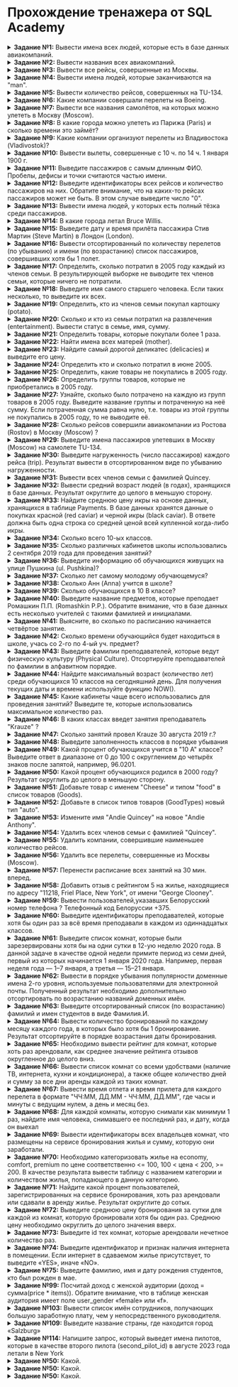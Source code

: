 # Прохождение тренажера от SQL Academy
<details>
<summary><b>Задание №1:</b> Вывести имена всех людей, которые есть в базе данных авиакомпаний.</summary>
  
  ```mysql
SELECT name
FROM passenger
```

</details>

<details>
<summary><b>Задание №2:</b> Вывести названия всеx авиакомпаний.</summary>
  
  ```mysql
SELECT name
FROM company
```

</details>

<details>
<summary><b>Задание №3:</b> Вывести все рейсы, совершенные из Москвы.</summary>
  
  ```mysql
SELECT *
FROM Trip
WHERE town_from = 'Moscow'
```

</details>
<details>
<summary><b>Задание №4:</b> Вывести имена людей, которые заканчиваются на "man".</summary>
  
  ```mysql
SELECT name
FROM passenger
WHERE name LIKE '%man'
```

</details>
<details>
<summary><b>Задание №5:</b> Вывести количество рейсов, совершенных на TU-134.</summary>
  
  ```mysql
SELECT count(*) as count
FROM Trip
WHERE plane = 'TU-134'
```

</details>
<details>
<summary><b>Задание №6:</b> Какие компании совершали перелеты на Boeing.</summary>
  
  ```mysql
SELECT DISTINCT name
FROM Company
JOIN Trip on Company.id = Trip.company
WHERE plane = 'Boeing'
```

</details>
<details>
<summary><b>Задание №7:</b> Вывести все названия самолётов, на которых можно улететь в Москву (Moscow).</summary>
  
  ```mysql
SELECT DISTINCT plane
FROM Trip
WHERE town_to = 'Moscow'
```

</details>
<details>
<summary><b>Задание №8:</b> В какие города можно улететь из Парижа (Paris) и сколько времени это займёт?</summary>
  
  ```mysql
SELECT town_to,	TIMEDIFF(time_in, time_out) as flight_time
FROM Trip
WHERE town_from = 'Paris'
```

</details>
<details>
<summary><b>Задание №9:</b> Какие компании организуют перелеты из Владивостока (Vladivostok)?</summary>
  
  ```mysql
SELECT DISTINCT Company.name
FROM Trip
JOIN Company ON Trip.company = Company.id
WHERE Trip.town_from = 'Vladivostok'
```

</details>
<details>
<summary><b>Задание №10:</b> Вывести вылеты, совершенные с 10 ч. по 14 ч. 1 января 1900 г.</summary>
  
  ```mysql
SELECT *
FROM Trip
WHERE time_out BETWEEN '1900-01-01 10:00:00' AND '1900-01-01 14:00:00'
```

</details>
<details>
<summary><b>Задание №11:</b> Выведите пассажиров с самым длинным ФИО. Пробелы, дефисы и точки считаются частью имени.</summary>
  
  ```mysql
SELECT name
FROM Passenger
WHERE LENGTH(name) = (
    SELECT max(LENGTH(name))
    FROM Passenger
)
```

</details>
<details>
<summary><b>Задание №12:</b> Выведите идентификаторы всех рейсов и количество пассажиров на них. Обратите внимание, что на каких-то рейсах пассажиров может не быть. В этом случае выведите число "0".</summary>
  
  ```mysql
SELECT Trip.id AS id, COUNT(Pass_in_trip.id) AS count
FROM Trip
JOIN Pass_in_trip ON Trip.id = Pass_in_trip.trip
GROUP BY Trip.id;
```

</details>
<details>
<summary><b>Задание №13:</b> Вывести имена людей, у которых есть полный тёзка среди пассажиров.</summary>
  
  ```mysql
SELECT name
FROM Passenger
GROUP BY 1
HAVING count(name) = 2
```

</details>
<details>
<summary><b>Задание №14:</b> В какие города летал Bruce Willis.</summary>
  
  ```mysql
SELECT Trip.town_to
FROM Trip
JOIN Pass_in_trip ON Trip.id = Pass_in_trip.trip
JOIN Passenger ON Pass_in_trip.passenger = Passenger.id
WHERE Passenger.name = 'Bruce Willis'
```

</details>
<details>
<summary><b>Задание №15:</b> Выведите дату и время прилёта пассажира Стив Мартин (Steve Martin) в Лондон (London).</summary>
  
  ```mysql
SELECT Trip.time_in
FROM Trip
JOIN Pass_in_trip ON Trip.id = Pass_in_trip.trip
JOIN Passenger ON Pass_in_trip.passenger = Passenger.id
WHERE Passenger.name = 'Steve Martin' AND Trip.town_to = 'London'
```

</details>
<details>
<summary><b>Задание №16:</b> Вывести отсортированный по количеству перелетов (по убыванию) и имени (по возрастанию) список пассажиров, совершивших хотя бы 1 полет.</summary>
  
  ```mysql
SELECT Passenger.name, COUNT(*) as count
FROM Pass_in_trip
JOIN Passenger ON Pass_in_trip.passenger = Passenger.id
GROUP BY Passenger.name
HAVING count >= 1
ORDER BY 2 DESC, 1 ASC
```

</details>
<details>
<summary><b>Задание №17:</b> Определить, сколько потратил в 2005 году каждый из членов семьи. В результирующей выборке не выводите тех членов семьи, которые ничего не потратили.</summary>
  
  ```mysql
SELECT FamilyMembers.member_name, FamilyMembers.status, SUM(Payments.unit_price*Payments.amount) as costs
FROM FamilyMembers
JOIN Payments ON FamilyMembers.member_id = Payments.family_member
WHERE YEAR(Payments.date) = 2005
GROUP BY FamilyMembers.member_name, FamilyMembers.status
```

</details>
<details>
<summary><b>Задание №18:</b> Выведите имя самого старшего человека. Если таких несколько, то выведите их всех.</summary>
  
  ```mysql
SELECT member_name
FROM FamilyMembers
ORDER BY birthday LIMIT 1
```

</details>
<details>
<summary><b>Задание №19:</b> Определить, кто из членов семьи покупал картошку (potato).</summary>
  
  ```mysql
SELECT FamilyMembers.status
FROM FamilyMembers
JOIN Payments ON FamilyMembers.member_id = Payments.family_member
JOIN Goods ON Payments.good = Goods.good_id
WHERE Goods.good_name = 'potato'
GROUP BY 1
```

</details>
<details>
<summary><b>Задание №20:</b> Сколько и кто из семьи потратил на развлечения (entertainment). Вывести статус в семье, имя, сумму.</summary>
  
  ```mysql
SELECT FamilyMembers.status, FamilyMembers.member_name, SUM (Payments.unit_price*Payments.amount) as costs
FROM FamilyMembers
JOIN Payments ON FamilyMembers.member_id = Payments.family_member
JOIN Goods ON Payments.good = Goods.good_id
WHERE Goods.type = 4
GROUP BY 1, 2
```

</details>
<details>
<summary><b>Задание №21:</b> Определить товары, которые покупали более 1 раза.</summary>
  
  ```mysql
SELECT Goods.good_name
FROM Goods
JOIN Payments ON Goods.good_id = Payments.good
GROUP BY 1
HAVING Count(*) > 1
```

</details>
<details>
<summary><b>Задание №22:</b> Найти имена всех матерей (mother).</summary>
  
  ```mysql
SELECT member_name
FROM FamilyMembers
WHERE status = 'mother'
```

</details>
<details>
<summary><b>Задание №23:</b> Найдите самый дорогой деликатес (delicacies) и выведите его цену.</summary>
  
  ```mysql
SELECT Goods.good_name, Payments.unit_price
FROM Payments
JOIN Goods ON Payments.good = Goods.good_id
JOIN GoodTypes ON Goods.good_id = GoodTypes.good_type_id
WHERE Goods.type = 3
ORDER BY Payments.unit_price DESC LIMIT 1
```

</details>
<details>
<summary><b>Задание №24:</b> Определить кто и сколько потратил в июне 2005.</summary>
  
  ```mysql
SELECT FamilyMembers.member_name, SUM(Payments.unit_price*Payments.amount) as costs
FROM FamilyMembers
JOIN Payments ON FamilyMembers.member_id = Payments.family_member
WHERE YEAR(Payments.date) = 2005 AND MONTH(Payments.date) = 06
GROUP BY 1
```

</details>
<details>
<summary><b>Задание №25:</b> Определить, какие товары не покупались в 2005 году.</summary>
  
  ```mysql
SELECT good_name
FROM Goods
WHERE good_id NOT IN (
    SELECT good
    FROM Payments
    WHERE YEAR(date) = 2005
)
```

</details>
<details>
<summary><b>Задание №26:</b> Определить группы товаров, которые не приобретались в 2005 году.</summary>
  
  ```mysql
SELECT good_type_name
FROM GoodTypes
WHERE good_type_id NOT IN (
    SELECT type
    FROM Goods
    JOIN Payments ON Goods.good_id = Payments.good
    WHERE YEAR(date) = 2005
)
```

</details>
<details>
<summary><b>Задание №27:</b> Узнайте, сколько было потрачено на каждую из групп товаров в 2005 году. Выведите название группы и потраченную на неё сумму. Если потраченная сумма равна нулю, т.е. товары из этой группы не покупались в 2005 году, то не выводите её.</summary>
  
  ```mysql
SELECT GoodTypes.good_type_name, SUM(Payments.amount * Payments.unit_price) as costs
FROM GoodTypes
JOIN Goods ON GoodTypes.good_type_id = Goods.type
JOIN Payments ON Goods.good_id = Payments.good
WHERE YEAR(Payments.date) = 2005
GROUP BY GoodTypes.good_type_name
```

</details>
<details>
<summary><b>Задание №28:</b> Сколько рейсов совершили авиакомпании из Ростова (Rostov) в Москву (Moscow) ?</summary>
  
  ```mysql
SELECT COUNT(*) as count
FROM Trip
WHERE town_from = 'Rostov' and town_to = 'Moscow'
```

</details>
<details>
<summary><b>Задание №29:</b> Выведите имена пассажиров улетевших в Москву (Moscow) на самолете TU-134.</summary>
  
  ```mysql
SELECT Passenger.name
FROM Passenger
JOIN Pass_in_trip ON Passenger.id = Pass_in_trip.passenger
JOIN Trip ON Pass_in_trip.trip = Trip.id
WHERE Trip.town_to = 'Moscow' AND Trip.plane = 'TU-134'
GROUP BY Passenger.name
```

</details>
<details>
<summary><b>Задание №30:</b> Выведите нагруженность (число пассажиров) каждого рейса (trip). Результат вывести в отсортированном виде по убыванию нагруженности.</summary>
  
  ```mysql
SELECT Pass_in_trip.trip, COUNT(*) as count
FROM Pass_in_trip
GROUP BY 1
ORDER BY 2 DESC 
```

</details>
<details>
<summary><b>Задание №31:</b> Вывести всех членов семьи с фамилией Quincey.</summary>
  
  ```mysql
SELECT *
FROM FamilyMembers
WHERE member_name LIKE '%Quincey'
```

</details>
<details>
<summary><b>Задание №32:</b> Вывести средний возраст людей (в годах), хранящихся в базе данных. Результат округлите до целого в меньшую сторону.</summary>
  
  ```mysql
SELECT FLOOR(AVG(YEAR(CURDATE()) - YEAR(birthday))) as age
FROM FamilyMembers
```

</details>
<details>
<summary><b>Задание №33:</b> Найдите среднюю цену икры на основе данных, хранящихся в таблице Payments. В базе данных хранятся данные о покупках красной (red caviar) и черной икры (black caviar). В ответе должна быть одна строка со средней ценой всей купленной когда-либо икры.</summary>
  
  ```mysql
SELECT AVG(Payments.unit_price) as cost
FROM Payments
JOIN Goods ON Payments.good = Goods.good_id
WHERE Goods.good_name = 'red caviar' OR Goods.good_name = 'black caviar'
```

</details>
<details>
<summary><b>Задание №34:</b> Сколько всего 10-ых классов.</summary>
  
  ```mysql
SELECT COUNT(*) as count
FROM Class
WHERE name LIKE '10%'
```

</details>
<details>
<summary><b>Задание №35:</b> Сколько различных кабинетов школы использовались 2 сентября 2019 года для проведения занятий?</summary>
  
  ```mysql
SELECT COUNT(DISTINCT classroom) as count
FROM Schedule
WHERE date LIKE '2019-09-02'
```

</details>
<details>
<summary><b>Задание №36:</b> Выведите информацию об обучающихся живущих на улице Пушкина (ul. Pushkina)?</summary>
  
  ```mysql
SELECT *
FROM Student
WHERE address LIKE 'ul. Pushkina%'
```

</details>
<details>
<summary><b>Задание №37:</b> Сколько лет самому молодому обучающемуся?</summary>
  
  ```mysql
SELECT MIN(TIMESTAMPDIFF(year, birthday, CURDATE())) as year 
FROM Student
```

</details>
<details>
<summary><b>Задание №38:</b> Сколько Анн (Anna) учится в школе?</summary>
  
  ```mysql
SELECT COUNT(*) as count
FROM Student
WHERE first_name = 'Anna'
```

</details>
<details>
<summary><b>Задание №39:</b> Сколько обучающихся в 10 B классе?</summary>
  
  ```mysql
SELECT COUNT(*) as count
FROM Class
JOIN Student_in_class ON Class.id = Student_in_class.class
WHERE Class.name = '10 B'
```

</details>
<details>
<summary><b>Задание №40:</b> Выведите название предметов, которые преподает Ромашкин П.П. (Romashkin P.P.). Обратите внимание, что в базе данных есть несколько учителей с такими фамилией и инициалами.</summary>
  
  ```mysql
SELECT Subject.name as subjects
FROM Subject
JOIN Schedule ON Subject.id = Schedule.subject
JOIN Teacher ON Schedule.teacher = Teacher.id
WHERE Teacher.last_name = 'Romashkin' AND Teacher.first_name LIKE 'P%' AND Teacher.middle_name LIKE 'P%'
```

</details>
<details>
<summary><b>Задание №41:</b> Выясните, во сколько по расписанию начинается четвёртое занятие.</summary>
  
  ```mysql
SELECT DISTINCT Timepair.start_pair
FROM Timepair
JOIN Schedule ON Timepair.id = Schedule.number_pair
WHERE Schedule.number_pair = 4
```

</details>
<details>
<summary><b>Задание №42:</b> Сколько времени обучающийся будет находиться в школе, учась со 2-го по 4-ый уч. предмет?</summary>
  
  ```mysql
SELECT TIMEDIFF(
    (SELECT end_pair FROM Timepair WHERE id = 4),
    (SELECT start_pair FROM Timepair WHERE id = 2)
) AS time

```

</details>
<details>
<summary><b>Задание №43:</b> Выведите фамилии преподавателей, которые ведут физическую культуру (Physical Culture). Отсортируйте преподавателей по фамилии в алфавитном порядке.</summary>
  
  ```mysql
SELECT Teacher.last_name
FROM Teacher
JOIN Schedule ON Teacher.id = Schedule.teacher
JOIN Subject ON Schedule.subject = Subject.id
WHERE Subject.name = 'Physical Culture'
ORDER BY 1 asc
```

</details>
<details>
<summary><b>Задание №44:</b> Найдите максимальный возраст (количество лет) среди обучающихся 10 классов на сегодняшний день. Для получения текущих даты и времени используйте функцию NOW().</summary>
  
  ```mysql
SELECT MAX(TIMESTAMPDIFF(year, Student.birthday, NOW())) as max_year
FROM Student
JOIN Student_in_class ON Student.id = Student_in_class.student
JOIN Class ON Student_in_class.class = Class.id
WHERE Class.name LIKE '10%'
```

</details>
<details>
<summary><b>Задание №45:</b> Какие кабинеты чаще всего использовались для проведения занятий? Выведите те, которые использовались максимальное количество раз.</summary>
  
  ```mysql
SELECT classroom
FROM Schedule
GROUP BY classroom
HAVING COUNT(classroom) = (
    SELECT COUNT(*)
    FROM Schedule
    GROUP BY classroom
    ORDER BY 1 DESC LIMIT 1
)
```

</details>
<details>
<summary><b>Задание №46:</b> В каких классах введет занятия преподаватель "Krauze" ?</summary>
  
  ```mysql
SELECT Class.name
FROM Class
JOIN Schedule ON Class.id = Schedule.class
JOIN Teacher ON Schedule.teacher = Teacher.id
WHERE Teacher.last_name = 'Krauze'
GROUP BY Class.name
```

</details>
<details>
<summary><b>Задание №47:</b> Сколько занятий провел Krauze 30 августа 2019 г.?</summary>
  
  ```mysql
SELECT COUNT(*) as count
FROM Schedule
JOIN Teacher ON Schedule.teacher = Teacher.id
WHERE Teacher.last_name = 'Krauze' AND Schedule.date LIKE '2019-08-30%'
```

</details>
<details>
<summary><b>Задание №48:</b> Выведите заполненность классов в порядке убывания</summary>
  
  ```mysql
SELECT Class.name, COUNT(*) as count
FROM Class
JOIN Student_in_class ON Class.id = Student_in_class.class
JOIN Student ON Student_in_class.student = Student.id
GROUP BY 1
ORDER BY 2 DESC
```

</details>
<details>
<summary><b>Задание №49:</b> Какой процент обучающихся учится в "10 A" классе? Выведите ответ в диапазоне от 0 до 100 с округлением до четырёх знаков после запятой, например, 96.0201.</summary>
  
  ```mysql
SELECT ROUND(((
    SELECT COUNT(*)
    FROM Student_in_class
    JOIN Class ON Student_in_class.class = Class.id
    WHERE Class.name = '10 A')
    /
    (SELECT COUNT(*)
    FROM Student_in_class
    JOIN Class ON Student_in_class.class = Class.id)) * 100, 4) as percent
```

</details>
<details>
<summary><b>Задание №50:</b> Какой процент обучающихся родился в 2000 году? Результат округлить до целого в меньшую сторону.</summary>
  
  ```mysql
SELECT FLOOR(((
    SELECT COUNT(*)
    FROM Student
    WHERE YEAR(birthday) = 2000)
    /
    (SELECT COUNT(*)
    FROM Student)) * 100) as percent
```

</details>
<details>
<summary><b>Задание №51:</b> Добавьте товар с именем "Cheese" и типом "food" в список товаров (Goods).</summary>
  
  ```mysql
INSERT INTO Goods (good_name, type)
VALUES ('Cheese',
    (SELECT good_type_id
    FROM GoodTypes
    WHERE good_type_name = 'food')
    )
```

</details>
<details>
<summary><b>Задание №52:</b> Добавьте в список типов товаров (GoodTypes) новый тип "auto".</summary>
  
  ```mysql
INSERT INTO GoodTypes
SET good_type_id = (
    SELECT COUNT(*) + 1
    FROM GoodTypes as table_name
),
    good_type_name = 'auto'
```

</details>
<details>
<summary><b>Задание №53:</b> Измените имя "Andie Quincey" на новое "Andie Anthony".</summary>
  
  ```mysql
UPDATE FamilyMembers
SET member_name = 'Andie Anthony'
WHERE member_name = 'Andie Quincey'
```

</details>
<details>
<summary><b>Задание №54:</b> Удалить всех членов семьи с фамилией "Quincey".</summary>
  
  ```mysql
DELETE
FROM FamilyMembers
WHERE member_name LIKE '%Quincey'
```

</details>
<details>
<summary><b>Задание №55:</b> Удалить компании, совершившие наименьшее количество рейсов.</summary>
  
  ```mysql
DELETE
FROM company
WHERE id IN (
    SELECT company
    FROM trip
    GROUP BY company
    HAVING COUNT(*) = (
        SELECT COUNT(*) AS c
        FROM trip
        GROUP BY company
        ORDER BY 1
        LIMIT 1
        )
    )
```

</details>
<details>
<summary><b>Задание №56:</b> Удалить все перелеты, совершенные из Москвы (Moscow).</summary>
  
  ```mysql
DELETE
FROM Trip
WHERE town_from = 'Moscow'
```

</details>
<details>
<summary><b>Задание №57:</b> Перенести расписание всех занятий на 30 мин. вперед.</summary>
  
  ```mysql
UPDATE Timepair
SET start_pair = ADDTIME(start_pair, '00:30:00'),
    end_pair = ADDTIME(end_pair, '00:30:00')
```

</details>
<details>
<summary><b>Задание №58:</b> Добавить отзыв с рейтингом 5 на жилье, находящиеся по адресу "11218, Friel Place, New York", от имени "George Clooney".</summary>
  
  ```mysql
INSERT INTO Reviews
SET rating = 5,
    id = (
        SELECT COUNT(*) + 1
        FROM Reviews as rw),
    reservation_id = (
        SELECT rs.id
        FROM Reservations as rs
        JOIN Users as us ON rs.user_id = us.id
        JOIN Rooms as rom ON rs.room_id = rom.id
        WHERE us.name = 'George Clooney' AND rom.address = '11218, Friel Place, New York')
    
```

</details>
<details>
<summary><b>Задание №59:</b> Вывести пользователей,указавших Белорусский номер телефона ? Телефонный код Белоруссии +375.</summary>
  
  ```mysql
SELECT *
FROM Users
WHERE phone_number LIKE '+375%'
```

</details>
<details>
<summary><b>Задание №60:</b> Выведите идентификаторы преподавателей, которые хотя бы один раз за всё время преподавали в каждом из одиннадцатых классов.</summary>
  
  ```mysql
SELECT Schedule.Teacher
FROM Schedule
JOIN Class ON Schedule.class = Class.id
WHERE Class.name LIKE '11%'
GROUP BY 1
HAVING COUNT(DISTINCT Class.name) = 2
```

</details>
<details>
<summary><b>Задание №61:</b> Выведите список комнат, которые были зарезервированы хотя бы на одни сутки в 12-ую неделю 2020 года. В данной задаче в качестве одной недели примите период из семи дней, первый из которых начинается 1 января 2020 года. Например, первая неделя года — 1–7 января, а третья — 15–21 января.</summary>
  
```mysql
SELECT Rooms.*
FROM Rooms
JOIN Reservations ON Rooms.id = Reservations.room_id
WHERE DATE(Reservations.start_date) BETWEEN "2020-03-18" AND "2020-03-24"
```

</details>
<details>
<summary><b>Задание №62:</b> Вывести в порядке убывания популярности доменные имена 2-го уровня, используемые пользователями для электронной почты. Полученный результат необходимо дополнительно отсортировать по возрастанию названий доменных имён.</summary>
  
```mysql
SELECT SUBSTRING_INDEX(email, '@', -1) as domain, COUNT(*) as count
FROM Users
GROUP BY domain
ORDER BY 2 DESC, 1 ASC
```

</details>
<details>
<summary><b>Задание №63:</b> Выведите отсортированный список (по возрастанию) фамилий и имен студентов в виде Фамилия.И.</summary>
  
```mysql
SELECT CONCAT(last_name, '.', LEFT(first_name, 1), '.') as name
FROM Student
ORDER BY 1
```

</details>
<details>
<summary><b>Задание №64:</b> Вывести количество бронирований по каждому месяцу каждого года, в которых было хотя бы 1 бронирование. Результат отсортируйте в порядке возрастания даты бронирования.</summary>
  
```mysql
SELECT YEAR(start_date) as year, MONTH(start_date) as month, COUNT(*) as amount
FROM Reservations
GROUP BY 1, 2
HAVING amount >=1
ORDER BY 1, 2
```

</details>
<details>
<summary><b>Задание №65:</b> Необходимо вывести рейтинг для комнат, которые хоть раз арендовали, как среднее значение рейтинга отзывов округленное до целого вниз.</summary>
  
```mysql
SELECT Reservations.room_id, FLOOR(AVG(Reviews.rating)) as rating
FROM Reservations
JOIN Reviews ON Reservations.id = Reviews.reservation_id
GROUP BY 1
```

</details>
<details>
<summary><b>Задание №66:</b> Вывести список комнат со всеми удобствами (наличие ТВ, интернета, кухни и кондиционера), а также общее количество дней и сумму за все дни аренды каждой из таких комнат.</summary>
  
```mysql
SELECT Rooms.home_type, Rooms.address, IFNULL(SUM(DATEDIFF(Reservations.end_date, Reservations.start_date)), 0) as days, IFNULL(SUM(Reservations.total), 0) as total_fee
FROM Rooms
LEFT JOIN Reservations ON Rooms.id = Reservations.room_id
WHERE has_internet = 1 AND has_kitchen = 1 AND has_air_con = 1 AND has_tv = 1
GROUP BY 1, 2
```

</details>
<details>
<summary><b>Задание №67:</b> Вывести время отлета и время прилета для каждого перелета в формате "ЧЧ:ММ, ДД.ММ - ЧЧ:ММ, ДД.ММ", где часы и минуты с ведущим нулем, а день и месяц без.</summary>
  
```mysql
SELECT CONCAT(DATE_FORMAT(time_out, "%H:%i, %e.%c"), ' - ' , DATE_FORMAT(time_in, "%H:%i, %e.%c")) as flight_time
FROM Trip
```

</details>
<details>
<summary><b>Задание №68:</b> Для каждой комнаты, которую снимали как минимум 1 раз, найдите имя человека, снимавшего ее последний раз, и дату, когда он выехал</summary>
  
```mysql
SELECT r.room_id, u.name, r.end_date
FROM Reservations r
JOIN Users u ON r.user_id = u.id
WHERE (r.room_id, r.end_date) IN (
    SELECT room_id, MAX(end_date)
    FROM Reservations
    GROUP BY 1)
```

</details>
<details>
<summary><b>Задание №69:</b> Вывести идентификаторы всех владельцев комнат, что размещены на сервисе бронирования жилья и сумму, которую они заработали.</summary>
  
```mysql
SELECT Rooms.owner_id, IFNULL(SUM(Reservations.total), 0) as total_earn
FROM Rooms
LEFT JOIN Reservations ON Rooms.id = Reservations.room_id
GROUP BY Rooms.owner_id
ORDER BY 1 ASC
```

</details>
<details>
<summary><b>Задание №70:</b> Необходимо категоризовать жилье на economy, comfort, premium по цене соответственно <= 100, 100 < цена < 200, >= 200. В качестве результата вывести таблицу с названием категории и количеством жилья, попадающего в данную категорию.</summary>
  
```mysql
SELECT 
    CASE 
        WHEN price <= 100 THEN 'economy'
        WHEN price > 100 AND price < 200 THEN 'comfort'
        ELSE 'premium'
    END AS category,
    COUNT(*) AS count
FROM Rooms
GROUP BY 1
```

</details>
<details>
<summary><b>Задание №71:</b> Найдите какой процент пользователей, зарегистрированных на сервисе бронирования, хоть раз арендовали или сдавали в аренду жилье. Результат округлите до сотых.</summary>
  
```mysql
SELECT ROUND(
    (SELECT COUNT(*)
    FROM (
        SELECT DISTINCT owner_id FROM Rooms
        JOIN Reservations ON Rooms.id = Reservations.room_id
        UNION
        SELECT user_id FROM Reservations
        ) AS active_users) * 100.0 /
    (SELECT COUNT(*) FROM Users),2) AS percent
```

</details>
<details>
<summary><b>Задание №72:</b> Выведите среднюю цену бронирования за сутки для каждой из комнат, которую бронировали хотя бы один раз. Среднюю цену необходимо округлить до целого значения вверх.</summary>
  
```mysql
SELECT room_id, CEILING(AVG(price)) AS avg_price
FROM Reservations
GROUP BY room_id
```

</details>
<details>
<summary><b>Задание №73:</b> Выведите id тех комнат, которые арендовали нечетное количество раз.</summary>
  
```mysql
SELECT room_id, COUNT(*) as count
FROM Reservations
GROUP BY 1
HAVING COUNT(*) % 2 != 0
```

</details>
<details>
<summary><b>Задание №74:</b> Выведите идентификатор и признак наличия интернета в помещении. Если интернет в сдаваемом жилье присутствует, то выведите «YES», иначе «NO».</summary>
  
```mysql
SELECT id, IF(has_internet = 1, 'YES', 'NO') as has_internet
FROM Rooms
```

</details>
<details>
<summary><b>Задание №75:</b> Выведите фамилию, имя и дату рождения студентов, кто был рожден в мае.</summary>
  
```mysql
SELECT last_name, first_name, birthday
FROM Student
WHERE MONTH(birthday) = 05
```

</details>
<details>
<summary><b>Задание №99:</b> Посчитай доход с женской аудитории (доход = сумма(price * items)). Обратите внимание, что в таблице женская аудитория имеет поле user_gender «female» или «f».</summary>
  
```mysql
SELECT SUM(price*items) as income_from_female
FROM Purchases
WHERE user_gender LIKE 'f%'
```

</details>
<details>
<summary><b>Задание №103:</b> Вывести список имён сотрудников, получающих большую заработную плату, чем у непосредственного руководителя.</summary>
  
```mysql
SELECT e.name
FROM Employee e
JOIN Employee c ON e.chief_id = c.id
WHERE e.salary > c.salary
```

</details>
<details>
<summary><b>Задание №109:</b> Выведите название страны, где находится город «Salzburg»</summary>
  
```mysql
SELECT Countries.name as country_name
FROM Countries
JOIN Regions ON Countries.id = Regions.countryid
JOIN Cities ON Regions.id = Cities.regionid
WHERE Cities.name = 'Salzburg'
```

</details>
<details>
<summary><b>Задание №114:</b> Напишите запрос, который выведет имена пилотов, которые в качестве второго пилота (second_pilot_id) в августе 2023 года летали в New York</summary>
  
```mysql
SELECT name
FROM Pilots
JOIN Flights ON Pilots.pilot_id = Flights.second_pilot_id
WHERE Flights.destination = 'New York' AND Flights.flight_date LIKE '2023-08%'
```

</details>
<details>
<summary><b>Задание №50:</b> Какой.</summary>
  
```mysql

```

</details>
<details>
<summary><b>Задание №50:</b> Какой.</summary>
  
```mysql

```

</details>
<details>
<summary><b>Задание №50:</b> Какой.</summary>
  
```mysql

```

</details>
